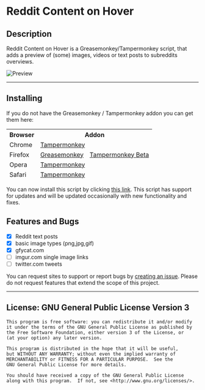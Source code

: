 Reddit Content on Hover
==
Description
--
Reddit Content on Hover is a Greasemonkey/Tampermonkey script, that adds a preview of (some) images, videos or text posts to subreddits overviews.

![Preview](http://i.imgur.com/AlZ1A1t.png)
___
Installing
--

If you do not have the Greasemonkey / Tampermonkey addon you can get them here:

<table>
    <thead>
        <th>Browser
        <th colspan="2">Addon
    <tr>
        <td> Chrome
        <td colspan="2"><a href="https://chrome.google.com/webstore/detail/dhdgffkkebhmkfjojejmpbldmpobfkfo">Tampermonkey</a>
    <tr>
        <td> Firefox
        <td><a href="https://addons.mozilla.org/en-US/firefox/addon/greasemonkey/">Greasemonkey</a>
        <td><a href="https://addons.mozilla.org/en-US/firefox/addon/tampermonkey/">Tampermonkey Beta</a>
    <tr>
        <td> Opera
        <td colspan="2"> <a href="https://addons.opera.com/en/extensions/details/tampermonkey-beta/">Tampermonkey</a>
    <tr>
        <td> Safari
        <td colspan="2"> <a href="https://safari.tampermonkey.net/tampermonkey.safariextz">Tampermonkey</a>
</table>

You can now install this script by clicking [this link](https://github.com/dracool/rContentOnHover/raw/master/build/rcoh.user.js).
This script has support for updates and will be updated occasionally with new functionality and fixes.

Features and Bugs
--
- [x] Reddit text posts
- [x] basic image types (png,jpg,gif)
- [x] gfycat.com
- [ ] imgur.com single image links
- [ ] twitter.com tweets

You can request sites to support or report bugs by [creating an issue](https://github.com/dracool/rContentOnHover/issues/new). Please do not request features that extend the scope of this project.
___
License: GNU General Public License Version 3
--
    This program is free software: you can redistribute it and/or modify
    it under the terms of the GNU General Public License as published by
    the Free Software Foundation, either version 3 of the License, or
    (at your option) any later version.

    This program is distributed in the hope that it will be useful,
    but WITHOUT ANY WARRANTY; without even the implied warranty of
    MERCHANTABILITY or FITNESS FOR A PARTICULAR PURPOSE.  See the
    GNU General Public License for more details.

    You should have received a copy of the GNU General Public License
    along with this program.  If not, see <http://www.gnu.org/licenses/>.
